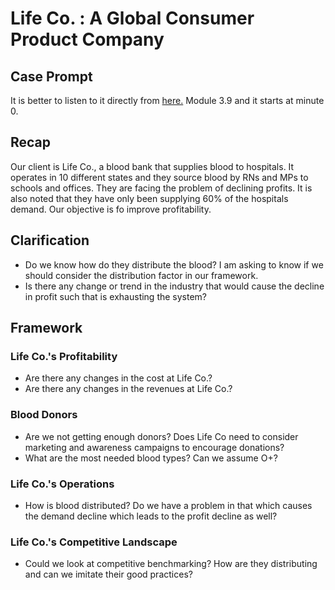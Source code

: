 # Life Co. : A Global Consumer Product Company

## Case Prompt

It is better to listen to it directly from <a href = "https://hackingthecaseinterview.thinkific.com/courses/take/consulting/lessons/6142590-3-9-practice"> here.</a>
Module 3.9 and it starts at minute 0.

## Recap

Our client is Life Co., a blood bank that supplies blood to hospitals. It operates in 10 different states and they
source blood by RNs and MPs to schools and offices. They are facing the problem of declining profits. It is also noted that
they have only been supplying 60% of the hospitals demand. Our objective is fo improve profitability.

## Clarification
<ul>
  <li> Do we know how do they distribute the blood? I am asking to know if we should consider the distribution factor in our framework. </li>
  <li> Is there any change or trend in the industry that would cause the decline in profit such that is exhausting the system? </li>
</ul>

## Framework

### Life Co.'s Profitability
<ul>
  <li> Are there any changes in the cost at Life Co.? </li>
  <li> Are there any changes in the revenues at Life Co.? </li>
</ul>

### Blood Donors
<ul>
  <li> Are we not getting enough donors? Does Life Co need to consider marketing and awareness campaigns to encourage donations?</li>
  <li> What are the most needed blood types? Can we assume O+? </li>
</ul>

### Life Co.'s Operations
<ul>
  <li> How is blood distributed? Do we have a problem in that which causes the demand decline which leads to the profit decline as well? </li>
</ul>

### Life Co.'s Competitive Landscape
<ul>
  <li> Could we look at competitive benchmarking? How are they distributing and can we imitate their good practices?  </li>
</ul>


